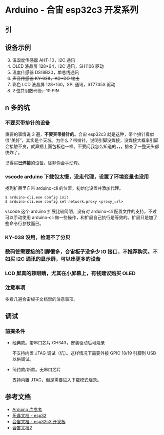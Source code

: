 # Arduino - 合宙 esp32c3 开发系列

## 引

## 设备示例

3. 温湿度传感器 AHT-10，I2C 通讯
4. OLED 液晶屏 128*64，I2C 通讯，SH1106 驱动
5. 温度传感器 DS18B20，单总线通讯
6. ~~声音传感器 KY-038，AO+DO 输出~~
7. 彩色 LCD 液晶屏 128*160，SPI 通讯，ST7735S 驱动
8. ~~2 位共阴数码管，10 PIN~~

## n 多的坑

### 不要买带排针的设备

重要的事情说 3 遍，**不要买带排针的**。合宙 esp32c3 就是这种，带个排针看似很“美好”，其实是个天坑。为什么？带排针，说明引脚没焊接，没焊接大概率引脚会接触不良，就算插上面包板也一样。不要问我怎么知道的，，，排查了一整天头都快炸了。

记得买**已焊接**的设备。除非你会手动焊。

### vscode arduino 下载包太慢，没走代理，设置了环境变量也没用

找到扩展里自带 arduino-cli 的位置，初始化设置并添加代理。

```shell
$ arduino-cli.exe config init
$ arduino-cli.exe config set network.proxy <proxy_url>
```

vscode 这个 arduino 扩展比较简陋，没有对 arduino-cli 配置文件的支持，不过可以手动使用 arduino-cli 做一些操作，和扩展自己执行是等效的。扩展只是加了些命令行参数而已。

### KY-038 没用，检测不了分贝

### 数码管需要接的引脚很多，合宙板子没多少 IO 接口，不推荐购买。不如买 I2C 通讯的显示屏，可以串更多的设备

### LCD 屏真的辣眼睛，尤其在小屏幕上，有钱建议购买 OLED

### 注意事项

多看几遍合宙板子文档里的注意事项。

## 调试

### 前提条件

- 经典款。带串口芯片 CH343，安装驱动后可烧录
  
  不支持内置 JTAG 调试（坑）。这样情况下需要外接 GPIO 18/19 引脚到 USB 以供调试。

- 简约款/新款。无串口芯片

  支持内置 JTAG，但是需要进入下载模式烧录。

## 参考文档

- [Arduino 库参考](https://www.arduino.cc/reference/en/)
- [乐鑫文档 - esp32](https://docs.espressif.com/projects/arduino-esp32/en/latest/index.html)
- [合宙文档 - esp32c3 开发板](https://wiki.luatos.com/chips/esp32c3/board.html)
- [合宙文档2](https://doc.openluat.com/)
